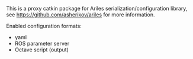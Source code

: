This is a proxy catkin package for Ariles serialization/configuration library,
see https://github.com/asherikov/ariles for more information.

Enabled configuration formats:
- yaml
- ROS parameter server
- Octave script (output)
